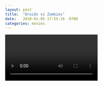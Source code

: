 ```yaml
---
layout: post
title:  "Droids vs Zombies"
date:   2018-01-05 17:55:16 -0700
categories: movies
---
```


<video controls controlsList="nodownload" width="auto">
  <source src="/movies/droids-vs-zombies.mp4" type="video/mp4">
Your browser does not support the video tag.
</video>
